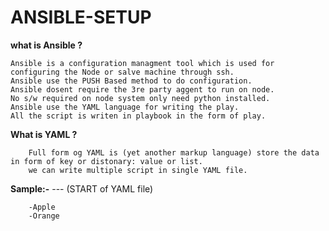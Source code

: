 # ANSIBLE-SETUP
**what is Ansible ?**

	Ansible is a configuration managment tool which is used for configuring the Node or salve machine through ssh.
	Ansible use the PUSH Based method to do configuration.
	Ansible dosent require the 3re party aggent to run on node.
	No s/w required on node system only need python installed.
	Ansible use the YAML language for writing the play.
	All the script is writen in playbook in the form of play.

**What is YAML ?**

		Full form og YAML is (yet another markup language) store the data in form of key or distonary: value or list.
		we can write multiple script in single YAML file.
		
		
**Sample:-**
		---   (START of YAML file)
					
		-Apple
		-Orange
					

						
		